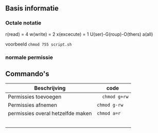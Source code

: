 ## Basis informatie
### Octale notatie
r(read) = 4
w(write) = 2
x(excecute) = 1
U(ser)-G(roup)-O(thers)
a(all)

voorbeeld `chmod 755 script.sh`
### normale permissie
## Commando's 

| Beschrijving   |  code |
|---|---|
|Permissies toevoegen |  `   chmod g+rw `| 
| Permissies afnemen  | `chmod g-rw`  | 
| permissies overal hetzelfde maken  | `chmod a=r`  | 
|||
|||
|||
|||
|||




